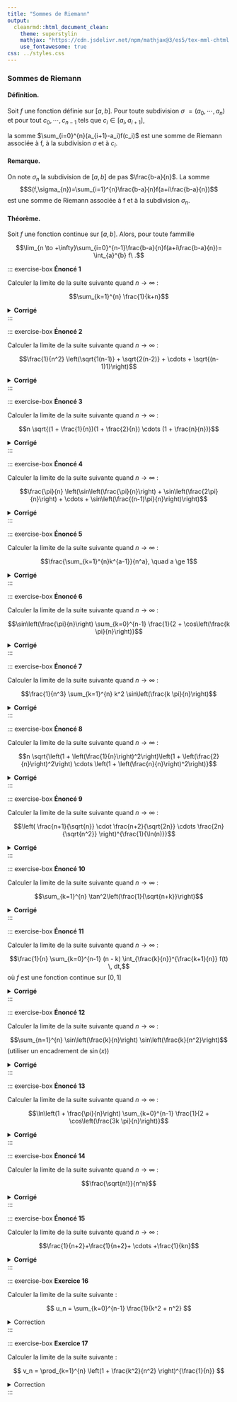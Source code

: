 ```yaml
---
title: "Sommes de Riemann"
output: 
  cleanrmd::html_document_clean:
    theme: superstylin
    mathjax: "https://cdn.jsdelivr.net/npm/mathjax@3/es5/tex-mml-chtml.js"
    use_fontawesome: true
css: ../styles.css
---
```


### Sommes de Riemann

#### Définition.

Soit $f$ une fonction définie sur $[a,b]$. Pour toute subdivision $\sigma$ $=(a_0, \cdots, a_n)$ et pour tout $c_0,\cdots,c_{n-1}$ tels que $c_i \in [a_i,a_{i+1}]$,

la somme $\sum_{i=0}^{n}(a_{i+1}-a_i)f(c_i)$ est une somme de Riemann associée à f, à la subdivision $\sigma$ et à $c_i$.

#### Remarque.

On note $\sigma_{n}$ la subdivision de $[a,b]$ de pas $\frac{b-a}{n}$. La somme $$S(f,\sigma_{n})=\sum_{i=1}^{n}\frac{b-a}{n}f(a+i\frac{b-a}{n})$$ est une somme de Riemann associée à f et à la subdivision $\sigma_{n}$.

#### Théorème.

Soit $f$ une fonction continue sur $[a,b]$. Alors, pour toute fammille

$$\lim_{n \to +\infty}\sum_{i=0}^{n-1}\frac{b-a}{n}f(a+i\frac{b-a}{n})= \int_{a}^{b} f\ .$$

::: exercise-box
**Énoncé 1**

Calculer la limite de la suite suivante quand $n \to \infty$ :

$$\sum_{k=1}^{n} \frac{1}{k+n}$$

<details>

<summary><strong>Corrigé</strong></summary>

Posons $x_n = \sum_{k=1}^{n} \frac{1}{k+n}$ , donc $$\sum_{k=1}^{n} \frac{1}{n(\frac{k}{n}+1)} = \frac{1}{n}\sum_{k=1}^{n}\frac{1}{\frac{k}{n}+1}$$

avec $f(t)$ =$\frac{1}{1+t}$ sur $[0,1]$, on reconnait la somme de Riemann et la subdivision régulière est $\sigma_{n}^{k}$ = $\frac{k}{n}$, $k \in \{1, \dots, n\}$.

Comme $f$ est continue sur $[0,1]$, donc elle est intégrable au sens de Riemann sur $[0,1]$.

La limite est donc $$\lim_{n \to +\infty} x_n = \int_{0}^{1} f(t) \, dt = \int_{0}^{1}\frac{1}{1+t}\,dt = [ \ln(1+t) ]_{0}^{1} = \ln2$$

</details>
:::

::: exercise-box
**Énoncé 2**

Calculer la limite de la suite suivante quand $n \to \infty$ :

$$\frac{1}{n^2} \left(\sqrt{1(n-1)} + \sqrt{2(n-2)} + \cdots + \sqrt{(n-1)1}\right)$$

<details>

<summary><strong>Corrigé</strong></summary>

Posons $$c_n = \frac{1}{n^2} \left(\sqrt{1(n-1)} + \sqrt{2(n-2)} + \cdots + \sqrt{(n-1)1}\right)$$ En factorisant, on remarque que $$c_n = \frac{1}{n} \sum_{k=1}^{n-1}\sqrt{ \frac{k}{n}(1-\frac{k}{n})} $$

Ainsi, $f(t) = \sqrt{t(1-t)}$ sur $[0,1]$, on reconnait la somme de Riemann et la subdivision régulière est $\sigma_{n}^{k}$ = $\frac{k}{n}$, $k \in \{1, \dots, n\}$.

Comme $f$ est continue sur $[0,1]$, elle est intégrable au sens de Riemann sur $[0,1]$.

La limite est donc $$\lim_{n \to +\infty} c_n = \int_{0}^{1} f(t) \, dt = \int_{0}^{n} \sqrt{t(1-t)}$$

Rappel : $$t(1-t) = t-t^2 = \frac{1}{4}-(t-\frac{1}{2})^2 = \frac{1}{4}(1-(2t-1)^2 )$$

En effectuant un changement de variable, $2t-1 =$ $\sin{y}$, on obtient :

$$ c_n = \frac{1}{8}\int_{-\frac{\pi}{2}}^{\frac{\pi}{2}} (\cos(2y)+1)dy = \frac{\pi}{8}$$

</details>
:::

::: exercise-box
**Énoncé 3**

Calculer la limite de la suite suivante quand $n \to \infty$ :

$$n \sqrt{(1 + \frac{1}{n})(1 + \frac{2}{n}) \cdots (1 + \frac{n}{n})}$$

<details>

<summary><strong>Corrigé</strong></summary>

Indication:

On applique $\ln$ et après on reconnait la fonction $f$

</details>
:::

::: exercise-box
**Énoncé 4**

Calculer la limite de la suite suivante quand $n \to \infty$ :

$$\frac{\pi}{n} \left(\sin\left(\frac{\pi}{n}\right) + \sin\left(\frac{2\pi}{n}\right) + \cdots + \sin\left(\frac{(n-1)\pi}{n}\right)\right)$$

<details>

<summary><strong>Corrigé</strong></summary>

Soit $$d_n = \frac{\pi}{n} \left(\sin\left(\frac{\pi}{n}\right) + \sin\left(\frac{2\pi}{n}\right) + \cdots + \sin\left(\frac{(n-1)\pi}{n}\right)\right)$$

donc, $$d_n = \frac{\pi}{n}\sum_{k=0}^{n-1}\sin(\frac{k}{n}\pi)$$ Avec, $f(t) = \sin(t)$ sur $[0,\pi]$, on reconnait la somme de Riemann et la subdivision régulière est $\sigma_{n}^{k}$ = $\frac{k}{n}$, $k \in \{1, \dots, n\}$. Comme $f$ est continue sur $[0,\pi]$, donc elle est intégrable au sens de Riemann sur $[0,\pi]$.

La limite est donc $$\lim_{n \to +\infty} d_n = \int_{0}^{\pi} f(t) \, dt = \int_{0}^{\pi}\sin(t)\,dt = [ -\cos(t) ]_{0}^{\pi} = 2$$

</details>
:::

::: exercise-box
**Énoncé 5**

Calculer la limite de la suite suivante quand $n \to \infty$ :

$$\frac{\sum_{k=1}^{n}k^{a-1}}{n^a}, \quad a \ge 1$$

<details>

<summary><strong>Corrigé</strong></summary>

Posons $$ e_n = \frac{\sum_{k=1}^{n}k^{a-1}}{n^a}, \quad a \ge 1$$

Alors $$ e_n =\sum_{k=1}^{n}\frac{k^{a-1}}{n^a} = \frac{1}{n}\sum_{k=1}^{n}\frac{k^{a-1}}{n^{a-1}} = \frac{1}{n}\sum_{k=1}^{n} \left(\frac{k}{n} \right)^{a-1}$$

avec $f(t) = t^{a-1}$ sur $[0,1]$, on reconnait la somme de Riemann et la subdivision régulière est $\sigma_{n}^{k}$ = $\frac{k}{n}$, $k \in \{1, \dots, n\}$.

Comme $f$ est continue sur $[0,1]$, elle est intégrable au sens de Riemann sur $[0,1]$.

La limite est donc $$\lim_{n \to +\infty} e_n = \int_{0}^{1} f(t) \, dt = \int_{0}^{1}t^{a-1}\,dt= \frac{1}{a}$$

</details>
:::

::: exercise-box
**Énoncé 6**

Calculer la limite de la suite suivante quand $n \to \infty$ :

$$\sin\left(\frac{\pi}{n}\right) \sum_{k=0}^{n-1} \frac{1}{2 + \cos\left(\frac{k \pi}{n}\right)}$$

<details>

<summary><strong>Corrigé</strong></summary>

<!-- Insère la solution ici -->

Indication:

Il faut donner une équivalence de $\sin$

</details>
:::

::: exercise-box
**Énoncé 7**

Calculer la limite de la suite suivante quand $n \to \infty$ :

$$\frac{1}{n^3} \sum_{k=1}^{n} k^2 \sin\left(\frac{k \pi}{n}\right)$$

<details>

<summary><strong>Corrigé</strong></summary>

<!-- Insère la solution ici -->

Posons $$
f_n = \frac{1}{n^3} \sum_{k=1}^{n} k^2 \sin\left(\frac{k \pi}{n}\right)
$$

Alors $$
f_n = \frac{1}{n} \sum_{k=1}^{n} \frac{k^2}{n^2} \sin\left(\frac{k \pi}{n}\right) = \frac{1}{\pi^3} \frac{\pi}{n} \sum_{k=1}^{n} \left(\frac{k\pi}{n}\right)^2 \sin\left(\frac{k \pi}{n}\right)
$$

Avec $f(t) = t^2 \sin(t)$ sur $[0, \pi]$, on reconnaît la somme de Riemann, et la subdivision régulière est $$
\sigma_{n}^{k} = \frac{k}{n}, \quad k \in \{1, \dots, n\}.
$$

Comme $f$ est continue sur $[0, \pi]$, elle est donc intégrable au sens de Riemann sur $[0, \pi]$.

Finalement, nous avons $$
\lim_{n \to +\infty} f_n = \frac{1}{\pi^3} \int_0^\pi f(t) \, dt = \frac{1}{\pi^3} \int_0^\pi t^2 \sin(t) \, dt = \frac{\pi^2 + 4}{\pi^3}.
$$

</details>
:::

::: exercise-box
**Énoncé 8**

Calculer la limite de la suite suivante quand $n \to \infty$ :

$$n \sqrt{\left(1 + \left(\frac{1}{n}\right)^2\right)\left(1 + \left(\frac{2}{n}\right)^2\right) \cdots \left(1 + \left(\frac{n}{n}\right)^2\right)}$$

<details>

<summary><strong>Corrigé</strong></summary>

<!-- Insère la solution ici -->

On pose $$
g_n = n \sqrt{\left(1 + \left(\frac{1}{n}\right)^2\right)\left(1 + \left(\frac{2}{n}\right)^2\right) \cdots \left(1 + \left(\frac{n}{n}\right)^2\right)}
$$

Indication:

On pose $$
G_n = \ln(g_n) = \frac{1}{n} \sum_{k=1}^{n} \ln\left(1 + \frac{k}{n}\right)
$$

Avec $f(t) = \ln(1+t)$ sur $[0,1]$, on reconnaît la somme de Riemann et la subdivision régulière est $$
\sigma_{n}^{k} = \frac{k}{n}, \quad k \in \{1, \dots, n\}.
$$ Comme $f$ est continue sur $[0,1]$, donc elle est intégrable au sens de Riemann sur $[0,1]$, et $$
\int_0^1 \ln(1+t) \, dt = 2\ln(2) - 1.
$$

Or grâce à la continuité de la fonction $\ln$, on a : $$
\lim_{n \to +\infty} g_n = e^{2\ln(2) - 1} = \frac{4}{e}.
$$

</details>
:::

::: exercise-box
**Énoncé 9**

Calculer la limite de la suite suivante quand $n \to \infty$ :

$$\left( \frac{n+1}{\sqrt{n}} \cdot \frac{n+2}{\sqrt{2n}} \cdots \frac{2n}{\sqrt{n^2}} \right)^{\frac{1}{\ln(n)}}$$

<details>

<summary><strong>Corrigé</strong></summary>

<!-- Insère la solution ici -->

Indication:

On applique $\ln(x_n)$

</details>
:::

::: exercise-box
**Énoncé 10**

Calculer la limite de la suite suivante quand $n \to \infty$ :

$$\sum_{k=1}^{n} \tan^2\left(\frac{1}{\sqrt{n+k}}\right)$$

<details>

<summary><strong>Corrigé</strong></summary>

<!-- Insère la solution ici -->

La limite de cette suite est ...

</details>
:::

::: exercise-box
**Énoncé 11**

Calculer la limite de la suite suivante quand $n \to \infty$ :

$$\frac{1}{n} \sum_{k=0}^{n-1} (n - k) \int_{\frac{k}{n}}^{\frac{k+1}{n}} f(t) \, dt,$$ où $f$ est une fonction continue sur $[0, 1]$

<details>

<summary><strong>Corrigé</strong></summary>

<!-- Insère la solution ici -->

La limite de cette suite est ...

</details>
:::

::: exercise-box
**Énoncé 12**

Calculer la limite de la suite suivante quand $n \to \infty$ :

$$\sum_{n=1}^{n} \sin\left(\frac{k}{n}\right) \sin\left(\frac{k}{n^2}\right)$$ (utiliser un encadrement de $\sin(x)$)

<details>

<summary><strong>Corrigé</strong></summary>

<!-- Insère la solution ici -->

La limite de cette suite est ...

</details>
:::

::: exercise-box
**Énoncé 13**

Calculer la limite de la suite suivante quand $n \to \infty$ :

$$\ln\left(1 + \frac{\pi}{n}\right) \sum_{k=0}^{n-1} \frac{1}{2 + \cos\left(\frac{3k \pi}{n}\right)}$$

<details>

<summary><strong>Corrigé</strong></summary>

<!-- Insère la solution ici -->

Indication:

On donne une équivalence de $\ln\left(1 + \frac{\pi}{n}\right)$.

Puis sur l'intégrale, après avoir reconnu la fonction associée,

on effectue un changement de variable: $u = \tan\left(\frac{x}{2}\right)$

</details>
:::

::: exercise-box
**Énoncé 14**

Calculer la limite de la suite suivante quand $n \to \infty$ :

$$\frac{\sqrt{n!}}{n^n}$$

<details>

<summary><strong>Corrigé</strong></summary>

<!-- Insère la solution ici -->

Pareil,

On pose $V_n = \ln(u_n)$, avec $u_n = \frac{\sqrt{n!}}{n^n}$ et par la continuité de $\ln$, on arrive à trouver le résultat voulu.

</details>
:::

::: exercise-box
**Énoncé 15**

Calculer la limite de la suite suivante quand $n \to \infty$ :

$$\frac{1}{n+2}+\frac{1}{n+2}+ \cdots +\frac{1}{kn}$$

<details>

<summary><strong>Corrigé</strong></summary>

Indication: On factorise par $\frac{1}{n}$,

Puis on reconnaît la fonction $f(t) = \frac{1}{1+t}$ sur l'intervalle $[0,k-1]$. Et enfin, on obtient le résultat voulu.

</details>
:::

::: exercise-box
**Exercice 16**

Calculer la limite de la suite suivante :

$$ u_n = \sum_{k=0}^{n-1} \frac{1}{k^2 + n^2} $$

<details>

<summary>Correction</summary>

1.  Soit $u_n = \sum_{k=0}^{n-1} \frac{1}{k^2 + n^2} = \frac{1}{n} \sum_{k=0}^{n-1} \frac{1}{\left(\frac{k}{n}\right)^2 + 1}$. En posant $f(x) = \frac{1}{1 + x^2}$, nous venons d'écrire la somme de Riemann correspondant à $\int_0^1 f(x) \, dx$. Cette intégrale se calcule facilement :

$$
\int_0^1 \frac{dt}{1 + t^2} = \left[ \arctan(t) \right]_0^1 = \frac{\pi}{4} - 0 = \frac{\pi}{4}.
$$

La somme de Riemann $u_n$, convergeant vers $\int_0^1 f(x) \, dx$, nous venons de montrer que $u_n$ converge vers $\frac{\pi}{4}$.

</details>
:::

::: exercise-box
**Exercice 17**

Calculer la limite de la suite suivante :

$$ v_n = \prod_{k=1}^{n} \left(1 + \frac{k^2}{n^2} \right)^{\frac{1}{n}} $$

<details>

<summary>Correction</summary>

2.  Soit $v_n = \prod_{k=1}^{n} \left(1 + \frac{k^2}{n^2} \right)^{\frac{1}{n}}$. Notons

$$
w_n = \ln(v_n) = \frac{1}{n} \sum_{k=1}^{n} \ln\left(1 + \frac{k^2}{n^2} \right).
$$

En posant $g(x) = \ln(1 + x^2)$, nous reconnaissons la somme de Riemann correspondant à $\int_0^1 g(x) \, dx$. Calculons cette intégrale :

$$
I = \int_0^1 g(x) \, dx = \int_0^1 \ln(1 + x^2) \, dx.
$$

Utilisons l'intégration par parties :

$$
\begin{aligned}
I &= \left[ x \ln(1 + x^2) \right]_{0}^{1} - \int_{0}^{1} \frac{2x}{1 + x^2} x \, dx \\
  &= \ln(1 + 1^2) - 2 \int_{0}^{1} \frac{x^2}{1 + x^2} \, dx \\
  &= \ln(2) - 2 \left( \int_{0}^{1} 1 - \frac{1}{1 + x^2} \, dx \right) \\
  &= \ln(2) - 2 \left( \left[ x \right]_{0}^{1} - \int_{0}^{1} \frac{dx}{1 + x^2} \right) \\
  &= \ln(2) - 2 \left( 1 - \frac{\pi}{4} \right) \\
  &= \ln(2) - 2 + \frac{\pi}{2}.
\end{aligned}
$$

Nous venons de prouver que $w_n = \ln(v_n)$ converge vers $I = \ln(2) - 2 + \frac{\pi}{2}$, et puisque la fonction $\exp$ est continue, alors $v_n = \exp(w_n)$ converge vers

$$
\exp \left( \ln(2) - 2 + \frac{\pi}{2} \right) = 2 \exp \left( \frac{\pi}{2} - 2 \right).
$$

Conclusion : $(v_n)$ a pour limite $2\exp\left( \frac{\pi}{2} - 2 \right)$.

</details>
:::
